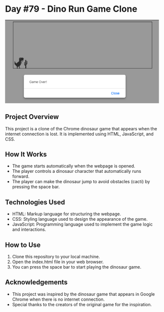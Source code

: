 # Day #79 - Dino Run Game Clone

![Project Screenshot](screenshot.png)

## Project Overview

This project is a clone of the Chrome dinosaur game that appears when the internet connection is lost. It is implemented using HTML, JavaScript, and CSS.

## How It Works

- The game starts automatically when the webpage is opened.
- The player controls a dinosaur character that automatically runs forward.
- The player can make the dinosaur jump to avoid obstacles (cacti) by pressing the space bar.

## Technologies Used

- HTML: Markup language for structuring the webpage.
- CSS: Styling language used to design the appearance of the game.
- JavaScript: Programming language used to implement the game logic and interactions.

## How to Use

1. Clone this repository to your local machine.
2. Open the index.html file in your web browser.
3. You can press the space bar to start playing the dinosaur game.

## Acknowledgements

- This project was inspired by the dinosaur game that appears in Google Chrome when there is no internet connection.
- Special thanks to the creators of the original game for the inspiration.